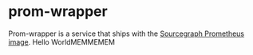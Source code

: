 # prom-wrapper

Prom-wrapper is a service that ships with the [Sourcegraph Prometheus image](https://docs.sourcegraph.com/dev/background-information/observability/prometheus).
Hello WorldMEMMEMEM
